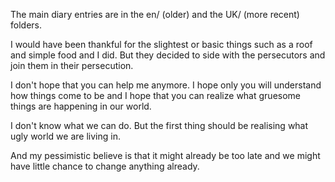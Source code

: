 The main diary entries are in the en/ (older) and the UK/ (more recent) folders.

I would have been thankful for the slightest or basic things such as a roof and simple food and I did. But they decided to side with the persecutors and join them in their persecution.

I don't hope that you can help me anymore. I hope only you will understand how things come to be and I hope that you can realize what gruesome things are happening in our world.

I don't know what we can do. But the first thing should be realising what ugly world we are living in.

And my pessimistic believe is that it might already be too late and we might have little chance to change anything already.
